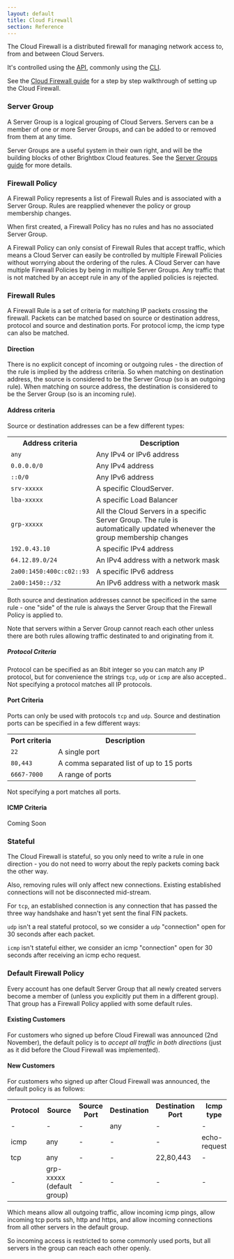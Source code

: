 ```yaml
---
layout: default
title: Cloud Firewall
section: Reference
---
```


The Cloud Firewall is a distributed firewall for managing network
access to, from and between Cloud Servers.

It's controlled using the [API](/reference/api/), commonly using the
[CLI](/reference/cli/).

See the [Cloud Firewall guide](/guides/cli/firewall/) for a step by
step walkthrough of setting up the Cloud Firewall.

### Server Group

A Server Group is a logical grouping of Cloud Servers. Servers can be
a member of one or more Server Groups, and can be added to or removed
from them at any time.

Server Groups are a useful system in their own right, and will be the
building blocks of other Brightbox Cloud features.  See the
[Server Groups guide](/guides/cli/server-groups/) for more details.

### Firewall Policy

A Firewall Policy represents a list of Firewall Rules and is
associated with a Server Group.  Rules are reapplied whenever the
policy or group membership changes.

When first created, a Firewall Policy has no rules and has no
associated Server Group.

A Firewall Policy can only consist of Firewall Rules that accept
traffic, which means a Cloud Server can easily be controlled by
multiple Firewall Policies without worrying about the ordering of the
rules.  A Cloud Server can have multiple Firewall Policies by being in
multiple Server Groups. Any traffic that is not matched by an accept
rule in any of the applied policies is rejected.

### Firewall Rules

A Firewall Rule is a set of criteria for matching IP packets crossing
the firewall.  Packets can be matched based on source or destination
address, protocol and source and destination ports. For protocol icmp,
the icmp type can also be matched.

#### Direction

There is no explicit concept of incoming or outgoing rules - the
direction of the rule is implied by the address criteria.  So when
matching on destination address, the source is considered to be the
Server Group (so is an outgoing rule).  When matching on source
address, the destination is considered to be the Server Group (so is
an incoming rule).

#### Address criteria

Source or destination addresses can be a few different types:

<table>
<tr>
<th>Address criteria</th><th>Description</th>
</tr>
<tr><td><code>any</code></td><td>Any IPv4 or IPv6 address</td></tr>
<tr><td><code>0.0.0.0/0</code></td><td>Any IPv4 address</td></tr>
<tr><td><code>::0/0</code></td><td>Any IPv6 address</td></tr>
<tr><td><code>srv-xxxxx</code></td><td>A specific CloudServer.</td></tr>
<tr><td><code>lba-xxxxx</code></td><td>A specific Load Balancer</td></tr>
<tr><td><code>grp-xxxxx</code></td><td>All the Cloud Servers in a specific Server Group. The rule is automatically updated whenever the group membership changes</td></tr>
<tr><td><code>192.0.43.10</code></td><td>A specific IPv4 address</td></tr>
<tr><td><code>64.12.89.0/24</code></td><td>An IPv4 address with a network mask</td></tr>
<tr><td><code>2a00:1450:400c:c02::93</code></td><td>A specific IPv6 address</td></tr>
<tr><td><code>2a00:1450::/32</code></td><td>An IPv6 address with a network mask</td></tr>
</table>

Both source and destination addresses cannot be specificed in the same
rule - one "side" of the rule is always the Server Group that the
Firewall Policy is applied to.

Note that servers within a Server Group cannot reach each other unless
there are both rules allowing traffic destinated to and originating
from it.

##### Protocol Criteria

Protocol can be specified as an 8bit integer so you can match any IP
protocol, but for convenience the strings `tcp`, `udp` or `icmp` are
also accepted..  Not specifying a protocol matches all IP protocols.

#### Port Criteria

Ports can only be used with protocols `tcp` and `udp`.  Source and
destination ports can be specified in a few different ways:

<table>
<tr>
<th>Port criteria</th><th>Description</th>
</tr>
<tr><td><code>22</code></td><td>A single port</td></tr>
<tr><td><code>80,443</code></td><td>A comma separated list of up to 15 ports</td></tr>
<tr><td><code>6667-7000</code></td><td>A range of ports</td></tr>
</table>

Not specifying a port matches all ports.

#### ICMP Criteria

Coming Soon

### Stateful

The Cloud Firewall is stateful, so you only need to write a rule in one direction -
you do not need to worry about the reply packets coming back the other
way.

Also, removing rules will only affect new connections. Existing
established connections will not be disconnected mid-stream.

For `tcp`, an established connection is any connection that has passed
the three way handshake and hasn't yet sent the final FIN packets.

`udp` isn't a real stateful protocol, so we consider a `udp`
"connection" open for 30 seconds after each packet.

`icmp` isn't stateful either, we consider an icmp "connection" open
for 30 seconds after receiving an icmp echo request.

### Default Firewall Policy

Every account has one default Server Group that all newly created
servers become a member of (unless you explicitly put them in a
different group).  That group has a Firewall Policy applied with some
default rules.

#### Existing Customers

For customers who signed up before Cloud Firewall was announced (2nd
November), the default policy is to *accept all traffic in both
directions* (just as it did before the Cloud Firewall was
implemented).

#### New Customers

For customers who signed up after Cloud Firewall was announced, the
default policy is as follows:

<table>
<tr>
	<th>Protocol</th><th>Source</th><th>Source Port</th><th>Destination</th><th>Destination Port</th><th>Icmp type</th>
</tr>
<tr><td>-</td><td>-</td><td>-</td><td>any</td><td>-</td><td>-</td></tr>
<tr><td>icmp</td><td>any</td><td>-</td><td>-</td><td>-</td><td>echo-request</td></tr>
<tr><td>tcp</td><td>any</td><td>-</td><td>-</td><td>22,80,443</td><td>-</td></tr>
<tr><td>-</td><td>grp-xxxxx (default group)</td><td>-</td><td>-</td><td>-</td><td>-</td></tr>
</table>

Which means allow all outgoing traffic, allow incoming icmp pings,
allow incoming tcp ports ssh, http and https, and allow incoming
connections from all other servers in the default group.

So incoming access is restricted to some commonly used ports, but all
servers in the group can reach each other openly.

